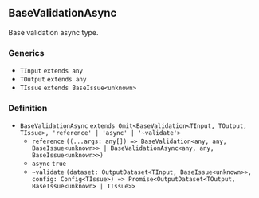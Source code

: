BaseValidationAsync
-------------------

Base validation async type.

### Generics

*   `TInput` `extends any`
*   `TOutput` `extends any`
*   `TIssue` `extends BaseIssue<unknown>`

### Definition

*   `BaseValidationAsync` `extends Omit<BaseValidation<TInput, TOutput, TIssue>, 'reference' | 'async' | '~validate'>`
    *   `reference` `((...args: any[]) => BaseValidation<any, any, BaseIssue<unknown>> | BaseValidationAsync<any, any, BaseIssue<unknown>>)`
    *   `async` `true`
    *   `~validate` `(dataset: OutputDataset<TInput, BaseIssue<unknown>>, config: Config<TIssue>) => Promise<OutputDataset<TOutput, BaseIssue<unknown> | TIssue>>`